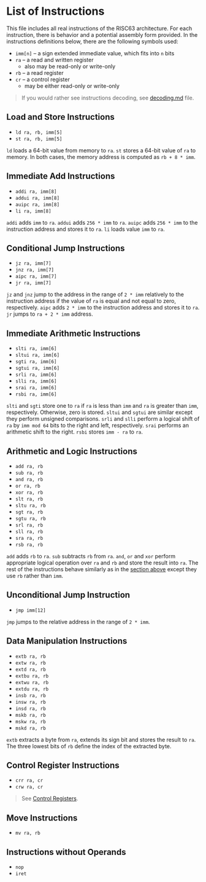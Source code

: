 # List of Instructions

This file includes all real instructions of the RISC63 architecture. For each instruction, there is behavior and a potential assembly form provided. In the instructions definitions below, there are the following symbols used:

* `imm[n]` – a sign extended immediate value, which fits into `n` bits
* `ra` – a read and written register
  * also may be read-only or write-only
* `rb` – a read register
* `cr` – a control register
  * may be either read-only or write-only

> If you would rather see instructions decoding, see [decoding.md](decoding.md) file.

## Load and Store Instructions

* `ld ra, rb, imm[5]`
* `st ra, rb, imm[5]`

`ld` loads a 64-bit value from memory to `ra`. `st` stores a 64-bit value of `ra` to memory. In both cases, the memory address is computed as `rb + 8 * imm`.

## Immediate Add Instructions

* `addi ra, imm[8]`
* `addui ra, imm[8]`
* `auipc ra, imm[8]`
* `li ra, imm[8]`

`addi` adds `imm` to `ra`. `addui` adds `256 * imm` to `ra`. `auipc` adds `256 * imm` to the instruction address and stores it to `ra`. `li` loads value `imm` to `ra`.

## Conditional Jump Instructions

* `jz ra, imm[7]`
* `jnz ra, imm[7]`
* `aipc ra, imm[7]`
* `jr ra, imm[7]`

`jz` and `jnz` jump to the address in the range of `2 * imm` relatively to the instruction address if the value of `ra` is equal and not equal to zero, respectively. `aipc` adds `2 * imm` to the instruction address and stores it to `ra`. `jr` jumps to `ra + 2 * imm` address.

## Immediate Arithmetic Instructions

* `slti ra, imm[6]`
* `sltui ra, imm[6]`
* `sgti ra, imm[6]`
* `sgtui ra, imm[6]`
* `srli ra, imm[6]`
* `slli ra, imm[6]`
* `srai ra, imm[6]`
* `rsbi ra, imm[6]`

`slti` and `sgti` store one to `ra` if `ra` is less than `imm` and `ra` is greater than `imm`, respectively. Otherwise, zero is stored. `sltui` and `sgtui` are similar except they perform unsigned comparisons. `srli` and `slli` perform a logical shift of `ra` by `imm mod 64` bits to the right and left, respectively. `srai` performs an arithmetic shift to the right. `rsbi` stores `imm - ra` to `ra`.

## Arithmetic and Logic Instructions

* `add ra, rb`
* `sub ra, rb`
* `and ra, rb`
* `or ra, rb`
* `xor ra, rb`
* `slt ra, rb`
* `sltu ra, rb`
* `sgt ra, rb`
* `sgtu ra, rb`
* `srl ra, rb`
* `sll ra, rb`
* `sra ra, rb`
* `rsb ra, rb`

`add` adds `rb` to `ra`. `sub` subtracts `rb` from `ra`. `and`, `or` and `xor` perform appropriate logical operation over `ra` and `rb` and store the result into `ra`. The rest of the instructions behave similarly as in the [section above](#immediate-arithmetic-instructions) except they use `rb` rather than `imm`.

## Unconditional Jump Instruction

* `jmp imm[12]`

`jmp` jumps to the relative address in the range of `2 * imm`.

## Data Manipulation Instructions

* `extb ra, rb`
* `extw ra, rb`
* `extd ra, rb`
* `extbu ra, rb`
* `extwu ra, rb`
* `extdu ra, rb`
* `insb ra, rb`
* `insw ra, rb`
* `insd ra, rb`
* `mskb ra, rb`
* `mskw ra, rb`
* `mskd ra, rb`

`extb` extracts a byte from `ra`, extends its sign bit and stores the result to `ra`. The three lowest bits of `rb` define the index of the extracted byte.

## Control Register Instructions

* `crr ra, cr`
* `crw ra, cr`

> See [Control Registers](https://github.com/dominiksalvet/risc63/blob/master/doc/registers.md#control-registers).

## Move Instructions

* `mv ra, rb`

## Instructions without Operands

* `nop`
* `iret`
